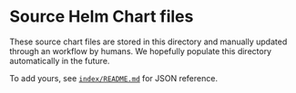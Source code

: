 # Source Helm Chart files

These source chart files are stored in this directory and manually updated through an workflow by humans. We hopefully populate this directory automatically in the future.

To add yours, see [`index/README.md`](/index/README.md) for JSON reference.
